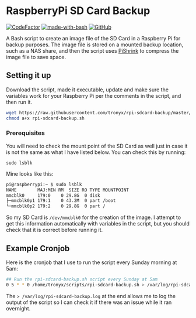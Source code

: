 # RaspberryPi SD Card Backup

[![CodeFactor](https://www.codefactor.io/repository/github/tronyx/tronitor/badge)](https://www.codefactor.io/repository/github/tronyx/tronitor) [![made-with-bash](https://img.shields.io/badge/Made%20with-Bash-1f425f.svg)](https://www.gnu.org/software/bash/) [![GitHub](https://img.shields.io/github/license/mashape/apistatus.svg)](https://github.com/tronyx/tronitor/blob/develop/LICENSE.md)

A Bash script to create an image file of the SD Card in a Raspberry Pi for backup purposes. The image file is stored on a mounted backup location, such as a NAS share, and then the script uses [PiShrink](https://github.com/Drewsif/PiShrink) to compress the image file to save space.

## Setting it up

Download the script, made it executable, update and make sure the variables work for your Raspberry Pi per the comments in the script, and then run it.

```bash
wget https://raw.githubusercontent.com/tronyx/rpi-sdcard-backup/master/rpi-sdcard-backup.sh
chmod a+x rpi-sdcard-backup.sh
```

### Prerequisites
You will need to check the mount point of the SD Card as well just in case it is not the same as what I have listed below. You can check this by running:

`sudo lsblk`

Mine looks like this:

```bash
pi@raspberrypi:~ $ sudo lsblk
NAME        MAJ:MIN RM  SIZE RO TYPE MOUNTPOINT
mmcblk0     179:0    0 29.8G  0 disk 
├─mmcblk0p1 179:1    0 43.2M  0 part /boot
└─mmcblk0p2 179:2    0 29.8G  0 part /
```

So my SD Card is `/dev/mmcblk0` for the creation of the image. I attempt to get this information automatically with variables in the script, but you should check that it is correct before running it.

## Example Cronjob

Here is the cronjob that I use to run the script every Sunday morning at 5am:

```bash
## Run the rpi-sdcard-backup.sh script every Sunday at 5am
0 5 * * 0 /home/tronyx/scripts/rpi-sdcard-backup.sh > /var/log/rpi-sdcard-backup.log
```

The `> /var/log/rpi-sdcard-backup.log` at the end allows me to log the output of the script so I can check it if there was an issue while it ran overnight.